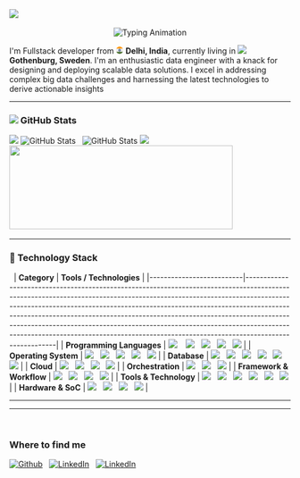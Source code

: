 <img src="https://views.whatilearened.today/views/github/allenkallz/README.md.svg?cache=remove" height="25"/>

<p align="center">
  <img src="https://readme-typing-svg.herokuapp.com?font=Fira+Code&pause=1000&color=1F75FE&center=true&vCenter=true&lines=👋+Hello!+I'm+Harpreet;Welcome+to+my+GitHub+Profile!" alt="Typing Animation" width="600" >
</p>

<p> I'm Fullstack developer from <img src="https://github.com/HatScripts/circle-flags/blob/dd5910007aee57e20f1b4350d9ec7cef1bb6dfc9/flags/in.svg" width="13"  /> <b>Delhi, India</b>, currently living in <img src="https://cdn-icons-png.flaticon.com/512/197/197564.png" width="13" /> <b>Gothenburg, Sweden</b>. I'm an enthusiastic data engineer with a knack for designing and deploying scalable data solutions. I excel in addressing complex big data challenges and harnessing the latest technologies to derive actionable insights</p>

---
### <img src='https://media1.giphy.com/media/du3J3cXyzhj75IOgvA/giphy.gif?cid=ecf05e47x2g034i9pzwtzzsd3xgg2w9nr94t4tflbbgo3008&rid=giphy.gif' width='25' />  GitHub Stats
<p>
  <img src="https://github-profile-summary-cards.vercel.app/api/cards/profile-details?username=allenkallz&theme=dracula" />
  <img src="https://github-readme-stats.vercel.app/api?username=allenkallz&show_icons=true&count_private=true" alt="GitHub Stats" width="360"/> &nbsp;
  <img src="https://github-readme-streak-stats.herokuapp.com/?user=allenkallz" alt="GitHub Stats" width="360" />
  <img src="https://stackoverflow-card.vercel.app/?userID=7825115&theme=dracula" width="400" />
  <img src="https://github-readme-stats.vercel.app/api/top-langs/?username=allenkallz&layout=compact&theme=dracula" height="150" width="400" />
</p>

---
### 🔧 Technology Stack
&nbsp;
| **Category**             | **Tools / Technologies**                                                                                                                                                                                                                                                                                                                                                                                                                                                                                   |
|--------------------------|-------------------------------------------------------------------------------------------------------------------------------------------------------------------------------------------------------------------------------------------------------------------------------------------------------------------------------------------------------------------------------------------------------------------------------------------------------------------------------------------------------------|
| **Programming Languages** | <img src="https://img.shields.io/badge/-Python-3670A0?style=popout&logo=python&logoColor=white&labelColor=555" height="25"/> &nbsp;&nbsp;&nbsp;<img src="https://img.shields.io/badge/-React-black?style=popout&logo=react&logoColor=61dbfb&labelColor=555" height="25"/>&nbsp;&nbsp;&nbsp;<img src="https://img.shields.io/badge/-HTML5-E34F26?style=popout&logo=html5&logoColor=white&labelColor=555" height="25"/>&nbsp;&nbsp;&nbsp;<img src="https://shields.io/badge/-JavaScript-000000?style=popout&logo=JavaScript&logoColor=yellow&labelColor=F0F3E9" height="25"/>&nbsp;&nbsp;&nbsp;<img src="https://shields.io/badge/-Bash_Script-230dbed?style=popout&logo=gnu-bash&logoColor=white&labelColor=black" height="25" /> |
| **Operating System**      | <img src="https://custom-icon-badges.demolab.com/badge/OS-Windows-0078D6.svg?logo=windows11&logoColor=white&style=popout"  height="25" />&nbsp;&nbsp;&nbsp;<img src="https://img.shields.io/badge/OS-Ubuntu-E95420.svg?logo=ubuntu&style=popout"  height="25" />&nbsp;&nbsp;&nbsp;<img src="https://img.shields.io/badge/OS-Linux-informational?style=flat&logo=linux&logoColor=white&color=2bbc8a"  height="25" />&nbsp;&nbsp;&nbsp;<img src="https://img.shields.io/badge/OS-LinuxCNC-informational?style=flat&logo=linux&logoColor=white&color=2bbc8a"  height="25" />&nbsp;&nbsp;&nbsp;<img src="https://img.shields.io/badge/OS-Yocto-informational?style=flat&logo=linux&logoColor=white&color=2bbc8a" height="25" /> |
| **Database**              | <img src="https://img.shields.io/badge/-MongoDB-13aa52?style=popout&logo=mongodb&labelColor=555"  height="25" />&nbsp;&nbsp;&nbsp;<img src="https://img.shields.io/badge/PostgreSQL-316192.svg?style=popout&logo=PostgreSQL&logoColor=black&labelColor=FFFFFF"  height="25" />&nbsp;&nbsp;&nbsp;<img src="https://img.shields.io/badge/PostGIS-3670A0.svg?style=popout&logo=PostgreSQL&logoColor=white&labelColor=555"  height="25" />&nbsp;&nbsp;&nbsp;<img src="https://img.shields.io/badge/-MySQL-00758F?style=popout&logo=mysql&logoColor=white&labelColor=black"  height="25" />&nbsp;&nbsp;&nbsp;<img src="https://img.shields.io/badge/Amazon%20DynamoDB-4053D6?style=popout&logo=Amazon%20DynamoDB&logoColor=white&labelColor=555"  height="25" />&nbsp;&nbsp;&nbsp;<img src="https://img.shields.io/badge/Cassandra-1287B1?style=popout&logo=apache%20cassandra&logoColor=white&labelColor=555" height="25"/> |
| **Cloud**                 | <img src="https://img.shields.io/badge/-Google_Cloud-1a73e8?style=popout&logo=google-cloud&logoColor=white&labelColor=555"  height="25" />&nbsp;&nbsp;&nbsp;<img src="https://img.shields.io/badge/-Amazon-232F3E?style=popout&logo=amazon-web-services&logoColor=yellow&labelColor=555"  height="25" />&nbsp;&nbsp;&nbsp;<img src="https://img.shields.io/badge/microsoft%20azure-0089D6?style=popout&logo=microsoft-azure&labelColor=555"  height="25" />&nbsp;&nbsp;&nbsp;<img src="https://img.shields.io/badge/-Heroku-430098?style=popout&logo=heroku&logoColor=white&labelColor=555" height="25" /> |
| **Orchestration**         | <img src="https://img.shields.io/badge/-Docker-230dbed?style=popout&logo=docker&logoColor=white&labelColor=555"  height="25" />&nbsp;&nbsp;&nbsp;<img src="https://img.shields.io/badge/Kubernetes-326CE5.svg?style=popout&logo=Kubernetes&logoColor=white&labelColor=555"  height="25" />&nbsp;&nbsp;&nbsp;<img src="https://img.shields.io/badge/Terraform-326CE5.svg?style=popout&logo=Terraform&logoColor=white&labelColor=555" height="25" /> |
| **Framework & Workflow**   | <img src="https://img.shields.io/badge/-Airflow-326CE5?style=popout&logo=apache-airflow&logoColor=red&labelColor=F0F3E9"  height="25" />&nbsp;&nbsp;&nbsp;<img src="https://img.shields.io/badge/-Django-13aa52?style=popout&logo=django&logoColor=F0F3E9&labelColor=black"  height="25" />&nbsp;&nbsp;&nbsp;<img src="https://img.shields.io/badge/-Flask-blue?style=popout&logo=flask&logoColor=F0F3E9&labelColor=black"  height="25" />&nbsp;&nbsp;&nbsp;<img src="https://img.shields.io/badge/-FastAPI-black?style=popout&logo=fastapi&logoColor=black&labelColor=F0F3E9" height="25" /> |
| **Tools & Technology**     | <img src="https://img.shields.io/badge/-Git-F05032?style=popout&logo=git&logoColor=white&labelColor=black"  height="25" />&nbsp;&nbsp;&nbsp;<img src="https://img.shields.io/badge/-Github_Actions-black?style=popout&logo=github-actions&logoColor=blue&labelColor=F0F3E9"  height="25" />&nbsp;&nbsp;&nbsp;<img src="https://img.shields.io/badge/-Github_Runner-blue?style=popout&logo=github-actions&logoColor=blue&labelColor=F0F3E9"  height="25" />&nbsp;&nbsp;&nbsp;<img src="https://img.shields.io/badge/-PyCharm-D0F18E?style=popout&logo=pycharm&logoColor=white&labelColor=black"  height="25" />&nbsp;&nbsp;&nbsp;<img src="https://custom-icon-badges.demolab.com/badge/-VS_Code-black?style=popout&logo=vsc&logoColor=white&color=2bbc8a&labelColor=black"  height="25" />&nbsp;&nbsp;&nbsp;<img src="https://img.shields.io/badge/-Vim-019733?style=popout&logo=vim&logoColor=019733&labelColor=F0F3E9" height="25" /> |
| **Hardware & SoC**         | <img src="https://img.shields.io/badge/-Raspberry-F05032?style=popout&logo=Raspberry-pi&logoColor=red&labelColor=F0F3E9"  height="25" />&nbsp;&nbsp;&nbsp;<img src="https://img.shields.io/badge/-Arduino-1287B1?style=popout&logo=Arduino&logoColor=1287B1&labelColor=F0F3E9"  height="25" />&nbsp;&nbsp;&nbsp;<img src="https://img.shields.io/badge/-Renesas_R_Car_M3-1287B1?style=popout&logo="  height="25" />&nbsp;&nbsp;&nbsp;<img src="https://img.shields.io/badge/-Renesas_R_Car_H3-1287B1?style=popout&logo=" height="25" /> |

---
<!--START_SECTION:badges-->
<!--END_SECTION:badges-->
---
&nbsp;
### Where to find me
  <p>
    <a href="https://github.com/allenkallz" target="_blank"><img alt="Github" src="https://img.shields.io/badge/GitHub-%2312100E.svg?&style=for-the-badge&logo=Github&logoColor=white&labelColor=555" /></a> &nbsp;
    <a href="https://www.linkedin.com/in/allenkallz/" target="_blank"><img alt="LinkedIn" src="https://img.shields.io/badge/linkedin-%230077B5.svg?&style=for-the-badge&logo=linkedin&logoColor=white&labelColor=555" /></a> &nbsp;
    <a href="https://stackoverflow.com/users/7825115/kallz" target="_blank"><img alt="LinkedIn" src="https://img.shields.io/badge/stackoverflow-black.svg?&style=for-the-badge&logo=stackoverflow&logoColor=f48024&labelColor=F0F3E9" /></a> &nbsp;
  </p>
